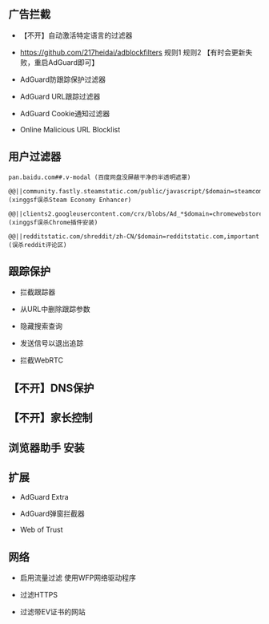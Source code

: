 
## 广告拦截

- 【不开】自动激活特定语言的过滤器

- https://github.com/217heidai/adblockfilters 规则1 规则2 【有时会更新失败，重启AdGuard即可】

- AdGuard防跟踪保护过滤器

- AdGuard URL跟踪过滤器

- AdGuard Cookie通知过滤器

- Online Malicious URL Blocklist

## 用户过滤器

```
pan.baidu.com##.v-modal (百度网盘没屏蔽干净的半透明遮罩)

@@||community.fastly.steamstatic.com/public/javascript/$domain=steamcommunity.com,important (xinggsf误杀Steam Economy Enhancer)

@@||clients2.googleusercontent.com/crx/blobs/Ad_*$domain=chromewebstore.google.com,important (xinggsf误杀Chrome插件安装)

@@||redditstatic.com/shreddit/zh-CN/$domain=redditstatic.com,important (误杀reddit评论区)
```

## 跟踪保护

- 拦截跟踪器

- 从URL中删除跟踪参数

- 隐藏搜索查询

- 发送信号以退出追踪

- 拦截WebRTC

## 【不开】DNS保护

## 【不开】家长控制

## 浏览器助手 安装

## 扩展

- AdGuard Extra

- AdGuard弹窗拦截器

- Web of Trust

## 网络

- 启用流量过滤 使用WFP网络驱动程序

- 过滤HTTPS

- 过滤带EV证书的网站
